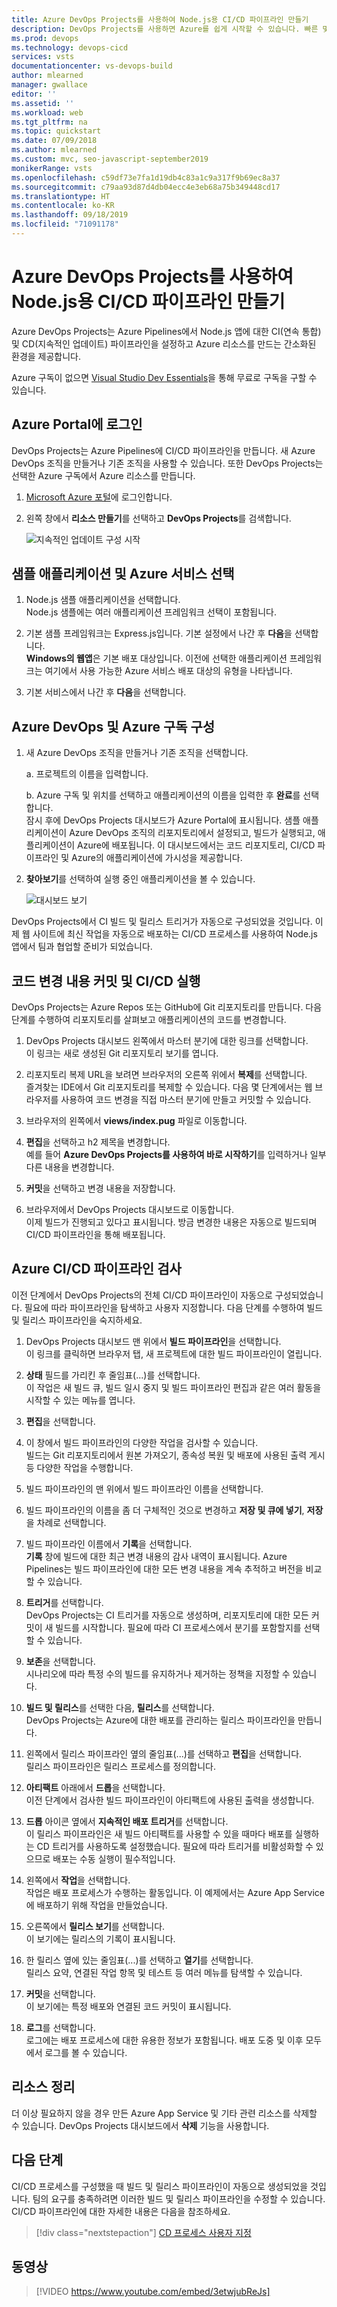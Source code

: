 ```yaml
---
title: Azure DevOps Projects를 사용하여 Node.js용 CI/CD 파이프라인 만들기
description: DevOps Projects를 사용하면 Azure를 쉽게 시작할 수 있습니다. 빠른 몇 단계로 원하는 Azure 서비스에서 앱을 시작할 수 있습니다.
ms.prod: devops
ms.technology: devops-cicd
services: vsts
documentationcenter: vs-devops-build
author: mlearned
manager: gwallace
editor: ''
ms.assetid: ''
ms.workload: web
ms.tgt_pltfrm: na
ms.topic: quickstart
ms.date: 07/09/2018
ms.author: mlearned
ms.custom: mvc, seo-javascript-september2019
monikerRange: vsts
ms.openlocfilehash: c59df73e7fa1d19db4c83a1c9a317f9b69ec8a37
ms.sourcegitcommit: c79aa93d87d4db04ecc4e3eb68a75b349448cd17
ms.translationtype: HT
ms.contentlocale: ko-KR
ms.lasthandoff: 09/18/2019
ms.locfileid: "71091178"
---
```

#  <a name="create-a-cicd-pipeline-for--nodejs-with-azure-devops-projects"></a>Azure DevOps Projects를 사용하여 Node.js용 CI/CD 파이프라인 만들기 

Azure DevOps Projects는 Azure Pipelines에서 Node.js 앱에 대한 CI(연속 통합) 및 CD(지속적인 업데이트) 파이프라인을 설정하고 Azure 리소스를 만드는 간소화된 환경을 제공합니다.  

Azure 구독이 없으면 [Visual Studio Dev Essentials](https://visualstudio.microsoft.com/dev-essentials/)을 통해 무료로 구독을 구할 수 있습니다.

## <a name="sign-in-to-the-azure-portal"></a>Azure Portal에 로그인

DevOps Projects는 Azure Pipelines에 CI/CD 파이프라인을 만듭니다. 새 Azure DevOps 조직을 만들거나 기존 조직을 사용할 수 있습니다. 또한 DevOps Projects는 선택한 Azure 구독에서 Azure 리소스를 만듭니다.

1. [Microsoft Azure 포털](https://portal.azure.com)에 로그인합니다.

1. 왼쪽 창에서 **리소스 만들기**를 선택하고 **DevOps Projects**를 검색합니다. 

    ![지속적인 업데이트 구성 시작](_img/azure-devops-project-nodejs/fullbrowser.png)

## <a name="select-a-sample-application-and-azure-service"></a>샘플 애플리케이션 및 Azure 서비스 선택

1. Node.js 샘플 애플리케이션을 선택합니다.  
    Node.js 샘플에는 여러 애플리케이션 프레임워크 선택이 포함됩니다.

1. 기본 샘플 프레임워크는 Express.js입니다. 기본 설정에서 나간 후 **다음**을 선택합니다.  
    **Windows의 웹앱**은 기본 배포 대상입니다.  이전에 선택한 애플리케이션 프레임워크는 여기에서 사용 가능한 Azure 서비스 배포 대상의 유형을 나타냅니다.  

2. 기본 서비스에서 나간 후 **다음**을 선택합니다.
 
## <a name="configure-azure-devops-and-an-azure-subscription"></a>Azure DevOps 및 Azure 구독 구성 

1. 새 Azure DevOps 조직을 만들거나 기존 조직을 선택합니다. 

    a. 프로젝트의 이름을 입력합니다.

    b. Azure 구독 및 위치를 선택하고 애플리케이션의 이름을 입력한 후 **완료**를 선택합니다.  
    잠시 후에 DevOps Projects 대시보드가 Azure Portal에 표시됩니다. 샘플 애플리케이션이 Azure DevOps 조직의 리포지토리에서 설정되고, 빌드가 실행되고, 애플리케이션이 Azure에 배포됩니다. 이 대시보드에서는 코드 리포지토리, CI/CD 파이프라인 및 Azure의 애플리케이션에 가시성을 제공합니다.
     
3. **찾아보기**를 선택하여 실행 중인 애플리케이션을 볼 수 있습니다.

    ![대시보드 보기](_img/azure-devops-project-nodejs/dashboardnopreview.png) 
    
DevOps Projects에서 CI 빌드 및 릴리스 트리거가 자동으로 구성되었을 것입니다.  이제 웹 사이트에 최신 작업을 자동으로 배포하는 CI/CD 프로세스를 사용하여 Node.js 앱에서 팀과 협업할 준비가 되었습니다.

## <a name="commit-code-changes-and-execute-cicd"></a>코드 변경 내용 커밋 및 CI/CD 실행

DevOps Projects는 Azure Repos 또는 GitHub에 Git 리포지토리를 만듭니다. 다음 단계를 수행하여 리포지토리를 살펴보고 애플리케이션의 코드를 변경합니다.

1. DevOps Projects 대시보드 왼쪽에서 마스터 분기에 대한 링크를 선택합니다.  
이 링크는 새로 생성된 Git 리포지토리 보기를 엽니다.

1. 리포지토리 복제 URL을 보려면 브라우저의 오른쪽 위에서 **복제**를 선택합니다.   
    즐겨찾는 IDE에서 Git 리포지토리를 복제할 수 있습니다. 다음 몇 단계에서는 웹 브라우저를 사용하여 코드 변경을 직접 마스터 분기에 만들고 커밋할 수 있습니다.

1. 브라우저의 왼쪽에서 **views/index.pug** 파일로 이동합니다.

1. **편집**을 선택하고 h2 제목을 변경합니다.  
    예를 들어 **Azure DevOps Projects를 사용하여 바로 시작하기**를 입력하거나 일부 다른 내용을 변경합니다.

1. **커밋**을 선택하고 변경 내용을 저장합니다.

1. 브라우저에서 DevOps Projects 대시보드로 이동합니다.   
이제 빌드가 진행되고 있다고 표시됩니다. 방금 변경한 내용은 자동으로 빌드되며 CI/CD 파이프라인을 통해 배포됩니다.

## <a name="examine-the-azure-cicd-pipeline"></a>Azure CI/CD 파이프라인 검사

이전 단계에서 DevOps Projects의 전체 CI/CD 파이프라인이 자동으로 구성되었습니다. 필요에 따라 파이프라인을 탐색하고 사용자 지정합니다. 다음 단계를 수행하여 빌드 및 릴리스 파이프라인을 숙지하세요.

1. DevOps Projects 대시보드 맨 위에서 **빌드 파이프라인**을 선택합니다.  
이 링크를 클릭하면 브라우저 탭, 새 프로젝트에 대한 빌드 파이프라인이 열립니다.

1. **상태** 필드를 가리킨 후 줄임표(...)를 선택합니다.  
    이 작업은 새 빌드 큐, 빌드 일시 중지 및 빌드 파이프라인 편집과 같은 여러 활동을 시작할 수 있는 메뉴를 엽니다.

1. **편집**을 선택합니다.

1. 이 창에서 빌드 파이프라인의 다양한 작업을 검사할 수 있습니다.  
빌드는 Git 리포지토리에서 원본 가져오기, 종속성 복원 및 배포에 사용된 출력 게시 등 다양한 작업을 수행합니다.

1. 빌드 파이프라인의 맨 위에서 빌드 파이프라인 이름을 선택합니다.

1. 빌드 파이프라인의 이름을 좀 더 구체적인 것으로 변경하고 **저장 및 큐에 넣기**, **저장**을 차례로 선택합니다.

1. 빌드 파이프라인 이름에서 **기록**을 선택합니다.   
**기록** 창에 빌드에 대한 최근 변경 내용의 감사 내역이 표시됩니다.  Azure Pipelines는 빌드 파이프라인에 대한 모든 변경 내용을 계속 추적하고 버전을 비교할 수 있습니다.

1. **트리거**를 선택합니다.   
 DevOps Projects는 CI 트리거를 자동으로 생성하며, 리포지토리에 대한 모든 커밋이 새 빌드를 시작합니다.  필요에 따라 CI 프로세스에서 분기를 포함할지를 선택할 수 있습니다.

1. **보존**을 선택합니다.   
시나리오에 따라 특정 수의 빌드를 유지하거나 제거하는 정책을 지정할 수 있습니다.

1. **빌드 및 릴리스**를 선택한 다음, **릴리스**를 선택합니다.  
 DevOps Projects는 Azure에 대한 배포를 관리하는 릴리스 파이프라인을 만듭니다.

1. 왼쪽에서 릴리스 파이프라인 옆의 줄임표(...)를 선택하고 **편집**을 선택합니다.  
릴리스 파이프라인은 릴리스 프로세스를 정의합니다.

12. **아티팩트** 아래에서 **드롭**을 선택합니다.  
    이전 단계에서 검사한 빌드 파이프라인이 아티팩트에 사용된 출력을 생성합니다. 

1. **드롭** 아이콘 옆에서 **지속적인 배포 트리거**를 선택합니다.  
이 릴리스 파이프라인은 새 빌드 아티팩트를 사용할 수 있을 때마다 배포를 실행하는 CD 트리거를 사용하도록 설정했습니다. 필요에 따라 트리거를 비활성화할 수 있으므로 배포는 수동 실행이 필수적입니다. 


1. 왼쪽에서 **작업**을 선택합니다.   
작업은 배포 프로세스가 수행하는 활동입니다. 이 예제에서는 Azure App Service에 배포하기 위해 작업을 만들었습니다.


1. 오른쪽에서 **릴리스 보기**를 선택합니다.  
이 보기에는 릴리스의 기록이 표시됩니다.

1. 한 릴리스 옆에 있는 줄임표(...)를 선택하고 **열기**를 선택합니다.  
릴리스 요약, 연결된 작업 항목 및 테스트 등 여러 메뉴를 탐색할 수 있습니다.

1. **커밋**을 선택합니다.   
이 보기에는 특정 배포와 연결된 코드 커밋이 표시됩니다.

1. **로그**를 선택합니다.  
로그에는 배포 프로세스에 대한 유용한 정보가 포함됩니다. 배포 도중 및 이후 모두에서 로그를 볼 수 있습니다.

## <a name="clean-up-resources"></a>리소스 정리

더 이상 필요하지 않을 경우 만든 Azure App Service 및 기타 관련 리소스를 삭제할 수 있습니다. DevOps Projects 대시보드에서 **삭제** 기능을 사용합니다.


## <a name="next-steps"></a>다음 단계

CI/CD 프로세스를 구성했을 때 빌드 및 릴리스 파이프라인이 자동으로 생성되었을 것입니다. 팀의 요구를 충족하려면 이러한 빌드 및 릴리스 파이프라인을 수정할 수 있습니다. CI/CD 파이프라인에 대한 자세한 내용은 다음을 참조하세요.

> [!div class="nextstepaction"]
> [CD 프로세스 사용자 지정](https://docs.microsoft.com/azure/devops/pipelines/release/define-multistage-release-process?view=vsts)

## <a name="videos"></a>동영상

> [!VIDEO https://www.youtube.com/embed/3etwjubReJs]
